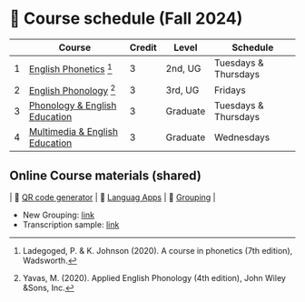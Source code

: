 # 🌿 Course schedule (Fall 2024)

||Course|Credit|Level|Schedule|
|--|--|--|--|--|
|1| [English Phonetics](https://github.com/MK316/F2024/blob/main/Phonetics/readme.md) [^1]|3|2nd, UG| Tuesdays & Thursdays |
|2| [English Phonology](https://github.com/MK316/F2024/blob/main/Phonology/readme.md) [^2]|3|3rd, UG| Fridays |
|3| [Phonology & English Education](https://github.com/MK316/F2024/blob/main/EngEdu/Readme.md) |3| Graduate | Tuesdays & Thursdays |
|4| [Multimedia & English Education](https://github.com/MK316/F2024/blob/main/Multimedia/Readme.md) |3| Graduate | Wednesdays |


## Online Course materials (shared)
| 🐳 [QR code generator](https://mrkim21.github.io/appfolder/qrcode.html) | 🐳 [Languag Apps](https://mrkim21.github.io) | 🐳 [Grouping](https://mrkim21.github.io/appfolder/grouping.html) |
+ New Grouping: [link](https://github.com/MK316/F2024/blob/main/NewGrouping240902.ipynb)
+ Transcription sample: [link](https://github.com/MK316/F2024/blob/main/transcription_foreign.ipynb)


[^1]: Ladegoged, P. & K. Johnson (2020). A course in phonetics (7th edition), Wadsworth.
[^2]: Yavas, M. (2020). Applied English Phonology (4th edition), John Wiley &Sons, Inc.
  

